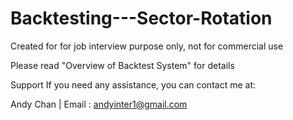 # Backtesting---Sector-Rotation


Created for for job interview purpose only, not for commercial use

Please read "Overview of Backtest System" for details


Support
If you need any assistance, you can contact me at:

Andy Chan | Email : andyinter1@gmail.com
